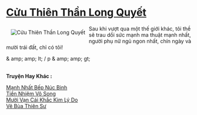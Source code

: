 <a href="https://truyentiki.com/cuu-thien-than-long-quyet.30758/" title="Cửu Thiên Thần Long Quyết"><h1>Cửu Thiên Thần Long Quyết</h1></a><div style="display:table"><img align="right" style="float: left; padding: 10px;" src="https://truyentiki.com/a/img/str/src/30758.jpg" alt="Cửu Thiên Thần Long Quyết">Sau khi vượt qua một thế giới khác, tôi thề sẽ trau dồi sức mạnh ma thuật mạnh nhất, người phụ nữ ngủ ngon nhất, chín ngày và mười trái đất, chỉ có tôi! <p></p> & amp; amp; lt; / p & amp; amp; gt;</div><p><br><b>Truyện Hay Khác :</b></p><a href="https://truyentiki.com/manh-nhat-bep-nuc-binh.30757/" alt="Mạnh Nhất Bếp Núc Binh">Mạnh Nhất Bếp Núc Binh</a><br/><a href="https://truyencv2020.blogspot.com/2020/06/tien-nhiem-vo-song.html" alt="Tiền Nhiệm Vô Song">Tiền Nhiệm Vô Song</a><br/><a href="https://truyentiki.wordpress.com/2020/06/08/muoi-van-cai-khac-kim-ly-do/" alt="Mười Vạn Cái Khắc Kim Lý Do">Mười Vạn Cái Khắc Kim Lý Do</a><br/><a href="https://truyentiki.wordpress.com/2020/06/08/ve-bua-thien-su/" alt="Vẽ Bùa Thiên Sư">Vẽ Bùa Thiên Sư</a><br/>